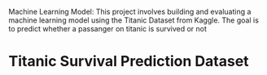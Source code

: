 Machine Learning Model:
This project involves building and evaluating a machine learning model using the Titanic Dataset from Kaggle. The goal is to predict whether
a passanger on titanic is survived or not
# Titanic Survival Prediction Dataset
